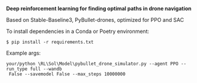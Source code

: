 
**Deep reinforcement learning for finding optimal paths in drone navigation**

Based on Stable-Baseline3, PyBullet-drones, optimized for PPO and SAC



To install dependencies in a Conda or Poetry environment:

```
$ pip install -r requirements.txt
```

Example args:

```azure
your/python \RL\Sol\Model\pybullet_drone_simulator.py --agent PPO --run_type full --wandb
 False --savemodel False --max_steps 10000000

```
